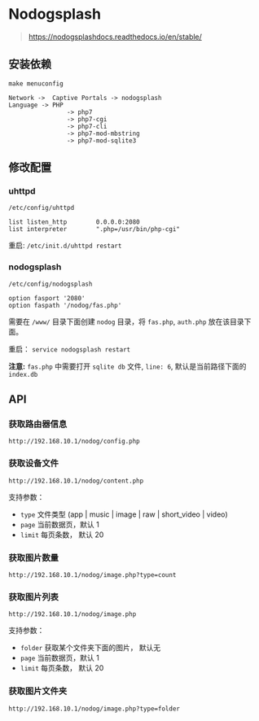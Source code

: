 # Nodogsplash

> <https://nodogsplashdocs.readthedocs.io/en/stable/>

## 安装依赖

```shell
make menuconfig

Network ->  Captive Portals -> nodogsplash
Language -> PHP
                -> php7
                -> php7-cgi
                -> php7-cli
                -> php7-mod-mbstring
                -> php7-mod-sqlite3
```

## 修改配置

### uhttpd

`/etc/config/uhttpd`

```shell
list listen_http        0.0.0.0:2080
list interpreter        ".php=/usr/bin/php-cgi"
```

重启: `/etc/init.d/uhttpd restart`

### nodogsplash

`/etc/config/nodogsplash`

```shell
option fasport '2080'
option faspath '/nodog/fas.php'
```

需要在 `/www/` 目录下面创建 `nodog` 目录，将 `fas.php`, `auth.php` 放在该目录下面。

重启： `service nodogsplash restart`

**注意:**  `fas.php` 中需要打开 `sqlite db` 文件, `line: 6`, 默认是当前路径下面的 `index.db`

## API

### 获取路由器信息

`http://192.168.10.1/nodog/config.php`

### 获取设备文件

`http://192.168.10.1/nodog/content.php`

支持参数：

- `type`  文件类型  (app | music | image | raw | short_video | video)
- `page` 当前数据页，默认 1
- `limit` 每页条数， 默认 20

### 获取图片数量

`http://192.168.10.1/nodog/image.php?type=count`

### 获取图片列表

`http://192.168.10.1/nodog/image.php`

支持参数：

- `folder` 获取某个文件夹下面的图片， 默认无
- `page` 当前数据页，默认 1
- `limit` 每页条数， 默认 20

### 获取图片文件夹

`http://192.168.10.1/nodog/image.php?type=folder`